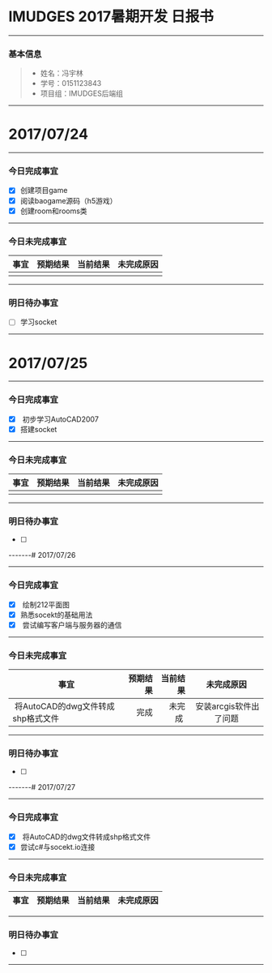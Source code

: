 # IMUDGES 2017暑期开发 日报书
-------


### 基本信息
> * 姓名：冯宇林
> * 学号：0151123843
> * 项目组：IMUDGES后端组

-------


# 2017/07/24

-------

### 今日完成事宜
- [x]  创建项目game
- [x]  阅读baogame源码（h5游戏）
- [x]  创建room和rooms类

-----
### 今日未完成事宜


| 事宜     |预期结果| 当前结果  | 未完成原因   | 
| --------   | -----:  | -----:  | :----:  |
|    |   |   |   |


------
### 明日待办事宜
- [ ] 学习socket
-------


# 2017/07/25

-------

### 今日完成事宜
- [x]  初步学习AutoCAD2007
- [x]  搭建socket
-----
### 今日未完成事宜


| 事宜     |预期结果| 当前结果  | 未完成原因   | 
| --------   | -----:  | -----:  | :----:  |
|    |   |   |   |


------
### 明日待办事宜
- [ ] 
-------# 2017/07/26

-------

### 今日完成事宜
- [x]  绘制212平面图
- [x]  熟悉socekt的基础用法
- [x]  尝试编写客户端与服务器的通信
-----
### 今日未完成事宜


| 事宜     |预期结果| 当前结果  | 未完成原因   | 
| --------   | -----:  | -----:  | :----:  |
|  将AutoCAD的dwg文件转成shp格式文件 |  完成 | 未完成  |  安装arcgis软件出了问题 |


------
### 明日待办事宜
- [ ] 

-------# 2017/07/27

-------

### 今日完成事宜
- [x]  将AutoCAD的dwg文件转成shp格式文件
- [x]  尝试c#与socekt.io连接
-----
### 今日未完成事宜


| 事宜     |预期结果| 当前结果  | 未完成原因   | 
| --------   | -----:  | -----:  | :----:  |


------
### 明日待办事宜
- [ ] 
-------
